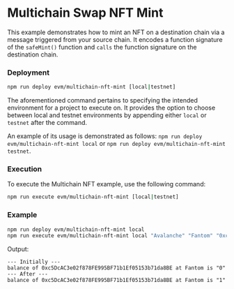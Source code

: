 # Multichain Swap NFT Mint

This example demonstrates how to mint an NFT on a destination chain via a message triggered from your source chain. It encodes a function signature of the `safeMint()` function and `calls` the function signature on the destination chain.

### Deployment

```bash
npm run deploy evm/multichain-nft-mint [local|testnet]
```

The aforementioned command pertains to specifying the intended environment for a project to execute on. It provides the option to choose between local and testnet environments by appending either `local` or `testnet` after the command.

An example of its usage is demonstrated as follows: `npm run deploy evm/multichain-nft-mint local` or `npm run deploy evm/multichain-nft-mint testnet`.

### Execution

To execute the Multichain NFT example, use the following command:

```bash
npm run execute evm/multichain-nft-mint [local|testnet]
```

### Example

```bash
npm run deploy evm/multichain-nft-mint local
npm run execute evm/multichain-nft-mint local "Avalanche" "Fantom" "0xc5DcAC3e02f878FE995BF71b1Ef05153b71da8BE" 1
```

Output:

```
--- Initially ---
balance of 0xc5DcAC3e02f878FE995BF71b1Ef05153b71da8BE at Fantom is "0"
--- After ---
balance of 0xc5DcAC3e02f878FE995BF71b1Ef05153b71da8BE at Fantom is "1"
```

